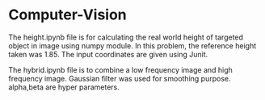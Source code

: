 # Computer-Vision
The height.ipynb file is for calculating the real world height of targeted object in image using numpy module.
In this problem, the reference height taken was 1.85.
The input coordinates are given using Junit.

The hybrid.ipynb file is to combine a low frequency image and high frequency image.
Gaussian filter was used for smoothing purpose.
alpha,beta are hyper parameters.
